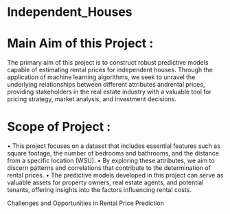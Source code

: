 # Independent_Houses
# Main Aim of this Project :
The primary aim of this project is to construct robust predictive models capable of estimating rental prices for independent houses. Through the application of machine learning algorithms, we seek to unravel the underlying relationships between different attributes andrental prices, providing stakeholders in the real estate industry with a valuable tool for pricing strategy, market analysis, and investment decisions.
# Scope of Project : 
• This project focuses on a dataset that includes essential features such as square footage, the number of bedrooms and bathrooms, and the distance from a specific location (WSU). 
• By exploring these attributes, we aim to discern patterns and correlations that contribute to the determination of rental prices. 
• The predictive models developed in this project can serve as valuable assets for property owners, real estate agents, and potential tenants, offering insights into the factors influencing rental costs.

Challenges and Opportunities in Rental Price Prediction
